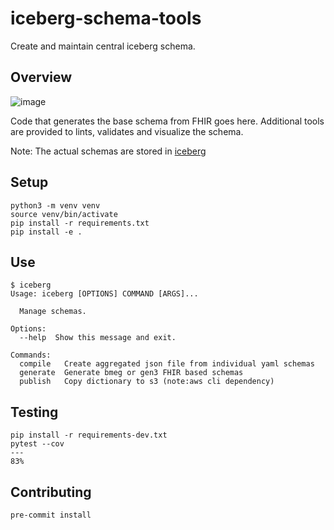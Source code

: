 # iceberg-schema-tools
Create and maintain central iceberg schema.

## Overview

![image](https://user-images.githubusercontent.com/47808/233504556-498adff7-428d-4fa3-b534-937802cb6af4.png)


Code that generates the base schema from FHIR goes here.  Additional tools are provided to lints, validates and visualize the schema.

Note: The actual schemas are stored in [iceberg](https://github.com/bmeg/iceberg)


## Setup

```
python3 -m venv venv
source venv/bin/activate
pip install -r requirements.txt
pip install -e .
```


## Use

```
$ iceberg
Usage: iceberg [OPTIONS] COMMAND [ARGS]...

  Manage schemas.

Options:
  --help  Show this message and exit.

Commands:
  compile   Create aggregated json file from individual yaml schemas
  generate  Generate bmeg or gen3 FHIR based schemas
  publish   Copy dictionary to s3 (note:aws cli dependency)

```


## Testing

```
pip install -r requirements-dev.txt
pytest --cov
---
83%

```

## Contributing

```
pre-commit install
```
